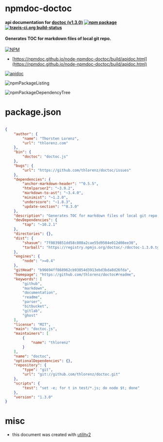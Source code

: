 # npmdoc-doctoc

#### api documentation for  [doctoc (v1.3.0)](https://github.com/thlorenz/doctoc#readme)  [![npm package](https://img.shields.io/npm/v/npmdoc-doctoc.svg?style=flat-square)](https://www.npmjs.org/package/npmdoc-doctoc) [![travis-ci.org build-status](https://api.travis-ci.org/npmdoc/node-npmdoc-doctoc.svg)](https://travis-ci.org/npmdoc/node-npmdoc-doctoc)

#### Generates TOC for markdown files of local git repo.

[![NPM](https://nodei.co/npm/doctoc.png?downloads=true&downloadRank=true&stars=true)](https://www.npmjs.com/package/doctoc)

- [https://npmdoc.github.io/node-npmdoc-doctoc/build/apidoc.html](https://npmdoc.github.io/node-npmdoc-doctoc/build/apidoc.html)

[![apidoc](https://npmdoc.github.io/node-npmdoc-doctoc/build/screenCapture.buildCi.browser.%252Ftmp%252Fbuild%252Fapidoc.html.png)](https://npmdoc.github.io/node-npmdoc-doctoc/build/apidoc.html)

![npmPackageListing](https://npmdoc.github.io/node-npmdoc-doctoc/build/screenCapture.npmPackageListing.svg)

![npmPackageDependencyTree](https://npmdoc.github.io/node-npmdoc-doctoc/build/screenCapture.npmPackageDependencyTree.svg)



# package.json

```json

{
    "author": {
        "name": "Thorsten Lorenz",
        "url": "thlorenz.com"
    },
    "bin": {
        "doctoc": "doctoc.js"
    },
    "bugs": {
        "url": "https://github.com/thlorenz/doctoc/issues"
    },
    "dependencies": {
        "anchor-markdown-header": "^0.5.5",
        "htmlparser2": "~3.9.2",
        "markdown-to-ast": "~3.4.0",
        "minimist": "~1.2.0",
        "underscore": "~1.8.3",
        "update-section": "^0.3.0"
    },
    "description": "Generates TOC for markdown files of local git repo.",
    "devDependencies": {
        "tap": "~10.2.1"
    },
    "directories": {},
    "dist": {
        "shasum": "7f0839851dd58c808a2cae55d9504e012d08ee30",
        "tarball": "https://registry.npmjs.org/doctoc/-/doctoc-1.3.0.tgz"
    },
    "engines": {
        "node": ">=0.4"
    },
    "gitHead": "b96694ff868962cb93054d3913ebd3bda8d26fda",
    "homepage": "https://github.com/thlorenz/doctoc#readme",
    "keywords": [
        "github",
        "markdown",
        "documentation",
        "readme",
        "parser",
        "bitbucket",
        "gitlab",
        "ghost"
    ],
    "license": "MIT",
    "main": "doctoc.js",
    "maintainers": [
        {
            "name": "thlorenz"
        }
    ],
    "name": "doctoc",
    "optionalDependencies": {},
    "repository": {
        "type": "git",
        "url": "git://github.com/thlorenz/doctoc.git"
    },
    "scripts": {
        "test": "set -e; for t in test/*.js; do node $t; done"
    },
    "version": "1.3.0"
}
```



# misc
- this document was created with [utility2](https://github.com/kaizhu256/node-utility2)
